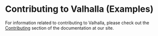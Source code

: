 # Contributing to Valhalla (Examples)

For information related to contributing to Valhalla, please check out the [Contributing](https://www.gatsbyjs.com/contributing/) section of the documentation at our site.

